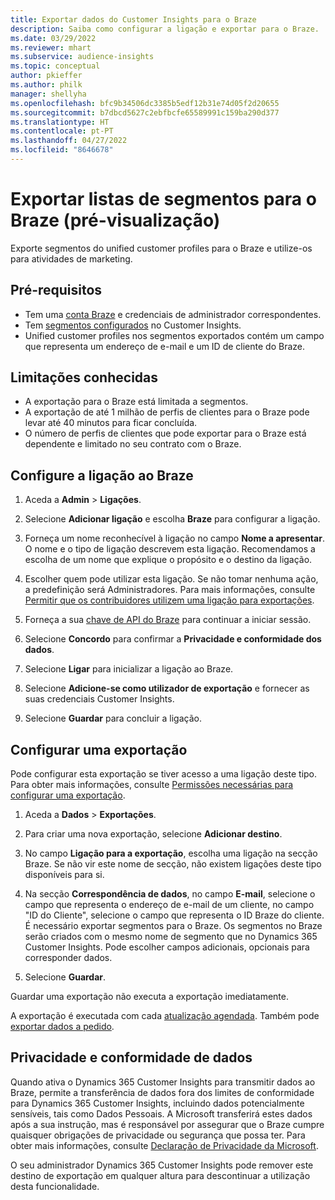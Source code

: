 ```yaml
---
title: Exportar dados do Customer Insights para o Braze
description: Saiba como configurar a ligação e exportar para o Braze.
ms.date: 03/29/2022
ms.reviewer: mhart
ms.subservice: audience-insights
ms.topic: conceptual
author: pkieffer
ms.author: philk
manager: shellyha
ms.openlocfilehash: bfc9b34506dc3385b5edf12b31e74d05f2d20655
ms.sourcegitcommit: b7dbcd5627c2ebfbcfe65589991c159ba290d377
ms.translationtype: HT
ms.contentlocale: pt-PT
ms.lasthandoff: 04/27/2022
ms.locfileid: "8646678"
---
```

# <a name="export-segment-lists-to-braze-preview"></a>Exportar listas de segmentos para o Braze (pré-visualização)

Exporte segmentos do unified customer profiles para o Braze e utilize-os para atividades de marketing.

## <a name="prerequisites"></a>Pré-requisitos

-   Tem uma [conta Braze](https://www.braze.com/) e credenciais de administrador correspondentes.
-   Tem [segmentos configurados](segments.md) no Customer Insights.
-   Unified customer profiles nos segmentos exportados contém um campo que representa um endereço de e-mail e um ID de cliente do Braze. 

## <a name="known-limitations"></a>Limitações conhecidas

- A exportação para o Braze está limitada a segmentos.
- A exportação de até 1 milhão de perfis de clientes para o Braze pode levar até 40 minutos para ficar concluída. 
- O número de perfis de clientes que pode exportar para o Braze está dependente e limitado no seu contrato com o Braze.

## <a name="set-up-connection-to-braze"></a>Configure a ligação ao Braze

1. Aceda a **Admin** > **Ligações**.

1. Selecione **Adicionar ligação** e escolha **Braze** para configurar a ligação.

1. Forneça um nome reconhecível à ligação no campo **Nome a apresentar**. O nome e o tipo de ligação descrevem esta ligação. Recomendamos a escolha de um nome que explique o propósito e o destino da ligação.

1. Escolher quem pode utilizar esta ligação. Se não tomar nenhuma ação, a predefinição será Administradores. Para mais informações, consulte [Permitir que os contribuidores utilizem uma ligação para exportações](connections.md#allow-contributors-to-use-a-connection-for-exports).

1. Forneça a sua [chave de API do Braze](https://www.braze.com/docs/api/basics/) para continuar a iniciar sessão. 

1. Selecione **Concordo** para confirmar a **Privacidade e conformidade dos dados**.

1. Selecione **Ligar** para inicializar a ligação ao Braze.

1. Selecione **Adicione-se como utilizador de exportação** e fornecer as suas credenciais Customer Insights.

1. Selecione **Guardar** para concluir a ligação.

## <a name="configure-an-export"></a>Configurar uma exportação

Pode configurar esta exportação se tiver acesso a uma ligação deste tipo. Para obter mais informações, consulte [Permissões necessárias para configurar uma exportação](export-destinations.md#set-up-a-new-export).

1. Aceda a **Dados** > **Exportações**.

1. Para criar uma nova exportação, selecione **Adicionar destino**.

1. No campo **Ligação para a exportação**, escolha uma ligação na secção Braze. Se não vir este nome de secção, não existem ligações deste tipo disponíveis para si.  

3. Na secção **Correspondência de dados**, no campo **E-mail**, selecione o campo que representa o endereço de e-mail de um cliente, no campo "ID do Cliente", selecione o campo que representa o ID Braze do cliente. É necessário exportar segmentos para o Braze. Os segmentos no Braze serão criados com o mesmo nome de segmento que no Dynamics 365 Customer Insights. Pode escolher campos adicionais, opcionais para corresponder dados. 

1. Selecione **Guardar**.

Guardar uma exportação não executa a exportação imediatamente.

A exportação é executada com cada [atualização agendada](system.md#schedule-tab). Também pode [exportar dados a pedido](export-destinations.md#run-exports-on-demand). 


## <a name="data-privacy-and-compliance"></a>Privacidade e conformidade de dados

Quando ativa o Dynamics 365 Customer Insights para transmitir dados ao Braze, permite a transferência de dados fora dos limites de conformidade para Dynamics 365 Customer Insights, incluindo dados potencialmente sensíveis, tais como Dados Pessoais. A Microsoft transferirá estes dados após a sua instrução, mas é responsável por assegurar que o Braze cumpre quaisquer obrigações de privacidade ou segurança que possa ter. Para obter mais informações, consulte [Declaração de Privacidade da Microsoft](https://go.microsoft.com/fwlink/?linkid=396732).

O seu administrador Dynamics 365 Customer Insights pode remover este destino de exportação em qualquer altura para descontinuar a utilização desta funcionalidade.
